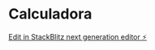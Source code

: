 # Calculadora

[Edit in StackBlitz next generation editor ⚡️](https://stackblitz.com/~/github.com/Abraham-Torres10/Calculadora)